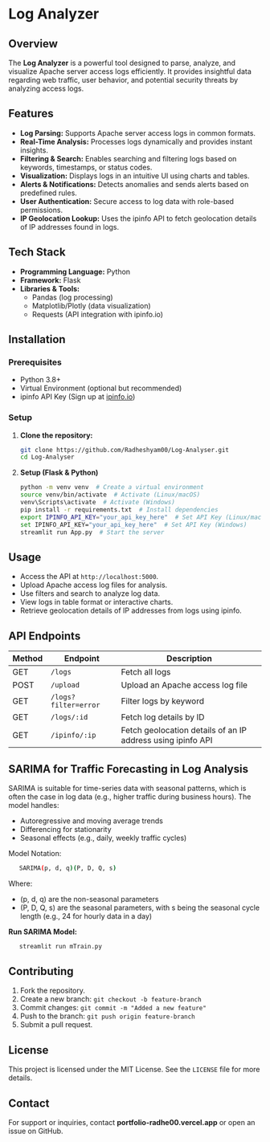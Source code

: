 # Log Analyzer

## Overview
The **Log Analyzer** is a powerful tool designed to parse, analyze, and visualize Apache server access logs efficiently. It provides insightful data regarding web traffic, user behavior, and potential security threats by analyzing access logs.

## Features
- **Log Parsing:** Supports Apache server access logs in common formats.
- **Real-Time Analysis:** Processes logs dynamically and provides instant insights.
- **Filtering & Search:** Enables searching and filtering logs based on keywords, timestamps, or status codes.
- **Visualization:** Displays logs in an intuitive UI using charts and tables.
- **Alerts & Notifications:** Detects anomalies and sends alerts based on predefined rules.
- **User Authentication:** Secure access to log data with role-based permissions.
- **IP Geolocation Lookup:** Uses the ipinfo API to fetch geolocation details of IP addresses found in logs.

## Tech Stack
- **Programming Language:** Python
- **Framework:** Flask
- **Libraries & Tools:**
  - Pandas (log processing)
  - Matplotlib/Plotly (data visualization)
  - Requests (API integration with ipinfo.io)

## Installation
### Prerequisites
- Python 3.8+
- Virtual Environment (optional but recommended)
- ipinfo API Key (Sign up at [ipinfo.io](https://ipinfo.io/))

### Setup
1. **Clone the repository:**
   ```bash
   git clone https://github.com/Radheshyam00/Log-Analyser.git
   cd Log-Analyser
   ```

2. **Setup (Flask & Python)**
   ```bash
   python -m venv venv  # Create a virtual environment
   source venv/bin/activate  # Activate (Linux/macOS)
   venv\Scripts\activate  # Activate (Windows)
   pip install -r requirements.txt  # Install dependencies
   export IPINFO_API_KEY="your_api_key_here"  # Set API Key (Linux/macOS)
   set IPINFO_API_KEY="your_api_key_here"  # Set API Key (Windows)
   streamlit run App.py  # Start the server
   ```

## Usage
- Access the API at `http://localhost:5000`.
- Upload Apache access log files for analysis.
- Use filters and search to analyze log data.
- View logs in table format or interactive charts.
- Retrieve geolocation details of IP addresses from logs using ipinfo.

## API Endpoints
| Method | Endpoint | Description |
|--------|---------|-------------|
| GET | `/logs` | Fetch all logs |
| POST | `/upload` | Upload an Apache access log file |
| GET | `/logs?filter=error` | Filter logs by keyword |
| GET | `/logs/:id` | Fetch log details by ID |
| GET | `/ipinfo/:ip` | Fetch geolocation details of an IP address using ipinfo API |

## SARIMA for Traffic Forecasting in Log Analysis
SARIMA is suitable for time-series data with seasonal patterns, which is often the case in log data (e.g., higher traffic during business hours). The model handles:
- Autoregressive and moving average trends
- Differencing for stationarity
- Seasonal effects (e.g., daily, weekly traffic cycles)

Model Notation:
```bash
   SARIMA(p, d, q)(P, D, Q, s)
   ```
Where:
- (p, d, q) are the non-seasonal parameters
- (P, D, Q, s) are the seasonal parameters, with s being the seasonal cycle length (e.g., 24 for hourly data in a day)

**Run SARIMA Model:**
```bash
   streamlit run mTrain.py
   ```


## Contributing
1. Fork the repository.
2. Create a new branch: `git checkout -b feature-branch`
3. Commit changes: `git commit -m "Added a new feature"`
4. Push to the branch: `git push origin feature-branch`
5. Submit a pull request.

## License
This project is licensed under the MIT License. See the `LICENSE` file for more details.

## Contact
For support or inquiries, contact **portfolio-radhe00.vercel.app** or open an issue on GitHub.




